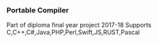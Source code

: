 ### Portable Compiler
Part of diploma final year project 2017-18
Supports C,C++,C#,Java,PHP,Perl,Swift,JS,RUST,Pascal
